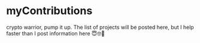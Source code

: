 # myContributions

crypto warrior, pump it up.
The list of projects will be posted here, but I help faster than I post information here 😇🤓🤗
